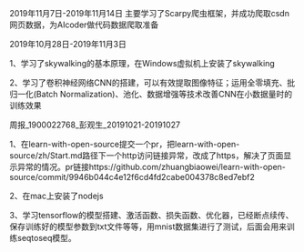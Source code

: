 2019年11月7日-2019年11月14日
主要学习了Scarpy爬虫框架，并成功爬取csdn网页数据，为AIcoder做代码数据爬取准备


2019年10月28日-2019年11月3日

1、学习了skywalking的基本原理，在Windows虚拟机上安装了skywalking

2、学习了卷积神经网络CNN的搭建，可以有效提取图像特征；运用全零填充、批归一化(Batch Normalization)、池化、数据增强等技术改善CNN在小数据量时的训练效果





周报_1900022768_彭观生_20191021-20191027

1、在learn-with-open-source提交一个pr，把learn-with-open-source/zh/Start.md路径下一个http访问链接异常，改成了https，解决了页面显示异常的情况。pr链接https://github.com/zhuangbiaowei/learn-with-open-source/commit/9946b044c4e12f6cd4fd2cabe004378c8ed7ebf2

2、在mac上安装了nodejs

3、学习tensorflow的模型搭建、激活函数、损失函数、优化器，已经断点续传、保存训练好的模型参数到txt文件等等，用mnist数据集进行了测试，后面会用来训练seqtoseq模型。
